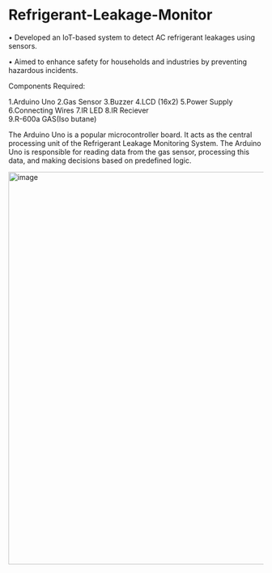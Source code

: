 # Refrigerant-Leakage-Monitor

• Developed an IoT-based system to detect AC refrigerant leakages using sensors. 

• Aimed to enhance safety for households and industries by preventing hazardous 
incidents.

Components Required:

1.Arduino Uno 
2.Gas Sensor 
3.Buzzer 
4.LCD (16x2) 
5.Power Supply 
6.Connecting Wires 
7.IR LED 
8.IR Reciever       
9.R-600a GAS(Iso butane)

The Arduino Uno is a popular microcontroller board. It acts as the central processing unit of the Refrigerant Leakage Monitoring System. The Arduino Uno is responsible for reading data from the gas sensor, processing this data, and making decisions based on predefined logic.

<img width="729" height="775" alt="image" src="https://github.com/user-attachments/assets/a53af28c-ddc7-4a69-a602-840aa7c4a331" />
